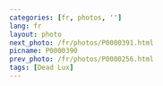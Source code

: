 ```yaml
---
categories: [fr, photos, '']
lang: fr
layout: photo
next_photo: /fr/photos/P0000391.html
picname: P0000390
prev_photo: /fr/photos/P0000256.html
tags: [Dead Lux]
---
```

